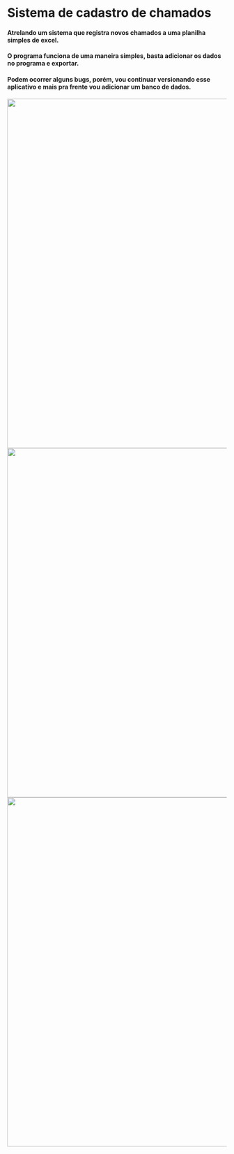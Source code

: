 # Sistema de cadastro de chamados

#### Atrelando um sistema que registra novos chamados a uma planilha simples de excel.


#### O programa funciona de uma maneira simples, basta adicionar os dados no programa e exportar.


#### Podem ocorrer alguns bugs, porém, vou continuar versionando esse aplicativo e mais pra frente vou adicionar um banco de dados.


<div align="center">
<img src='(https://raw.githubusercontent.com/viniciuscanutx/sistemadevisitas.py/master/img/screenshots/1.png)' width=800px />
 
  
<div align="center">
<img src='(https://raw.githubusercontent.com/viniciuscanutx/sistemadevisitas.py/master/img/screenshots/2.png)' width=800px />
  

<div align="center">
<img src='(https://raw.githubusercontent.com/viniciuscanutx/sistemadevisitas.py/master/img/screenshots/3.png)' width=800px />
